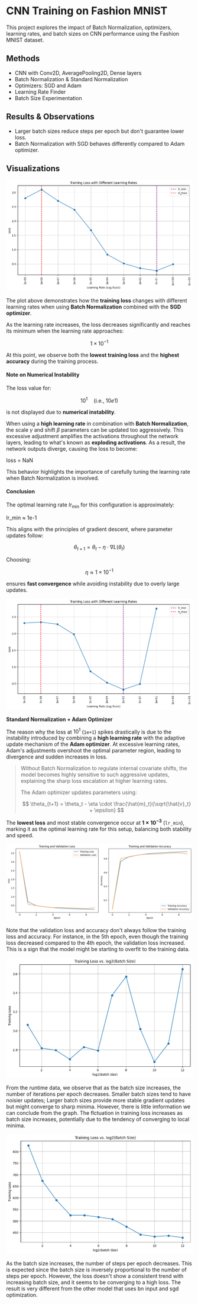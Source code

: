 # CNN Training on Fashion MNIST

This project explores the impact of Batch Normalization, optimizers, learning rates, and batch sizes on CNN performance using the Fashion MNIST dataset.

## Methods
- CNN with Conv2D, AveragePooling2D, Dense layers
- Batch Normalization & Standard Normalization
- Optimizers: SGD and Adam
- Learning Rate Finder
- Batch Size Experimentation

## Results & Observations
- Larger batch sizes reduce steps per epoch but don't guarantee lower loss.
- Batch Normalization with SGD behaves differently compared to Adam optimizer.

## Visualizations
![image_1.png](./image_1.png)

The plot above demonstrates how the **training loss** changes with different learning rates when using **Batch Normalization** combined with the **SGD optimizer**.

As the learning rate increases, the loss decreases significantly and reaches its minimum when the learning rate approaches:

$$
1 \times 10^{-1}
$$

At this point, we observe both the **lowest training loss** and the **highest accuracy** during the training process.

#### **Note on Numerical Instability**
The loss value for:

$$
10^{1} \quad (\text{i.e., } 10e1)
$$

is not displayed due to **numerical instability**.

When using a **high learning rate** in combination with **Batch Normalization**, the scale $\gamma$ and shift $\beta$ parameters can be updated too aggressively. This excessive adjustment amplifies the activations throughout the network layers, leading to what's known as **exploding activations**. As a result, the network outputs diverge, causing the loss to become:

loss = NaN

This behavior highlights the importance of carefully tuning the learning rate when Batch Normalization is involved.


#### **Conclusion**
The optimal learning rate $lr_{\text{min}}$ for this configuration is approximately:

lr_min ≈ 1e-1

This aligns with the principles of gradient descent, where parameter updates follow:

$$
\theta_{t+1} = \theta_t - \eta \cdot \nabla L(\theta_t)
$$

Choosing:

$$
\eta \approx 1 \times 10^{-1}
$$

ensures **fast convergence** while avoiding instability due to overly large updates.

![image_2.png](./image_2.png)

**Standard Normalization + Adam Optimizer**

The reason why the loss at $10^{1}$ (`1e+1`) spikes drastically is due to the instability introduced by combining a **high learning rate** with the adaptive update mechanism of the **Adam optimizer**. At excessive learning rates, Adam's adjustments overshoot the optimal parameter region, leading to divergence and sudden increases in loss.
>
> Without Batch Normalization to regulate internal covariate shifts, the model becomes highly sensitive to such aggressive updates, explaining the sharp loss escalation at higher learning rates.
>
> The Adam optimizer updates parameters using:
>
> $$
> \theta_{t+1} = \theta_t - \eta \cdot \frac{\hat{m}_t}{\sqrt{\hat{v}_t} + \epsilon}
> $$

The **lowest loss** and most stable convergence occur at **$1 \times 10^{-3}$** (`lr_min`), marking it as the optimal learning rate for this setup, balancing both stability and speed.

![image_3.png](./image_3.png)

Note that the validation loss and accuracy don't always follow the training loss and accuracy. For instance, in the 5th epoch, even though the training loss decreased compared to the 4th epoch, the validation loss increased. This is a sign that the model might be starting to overfit to the training data.

![image_4.png](./image_4.png)

From the runtime data, we observe that as the batch size increases, the number of iterations per epoch decreases. Smaller batch sizes tend to have noisier updates; Larger batch sizes provide more stable gradient updates but might converge to sharp minima. However, there is little imformation we can conclude from the graph. The flctuation in training loss increases as batch size increases, potentially due to the tendency of converging to local minima.

![image_5.png](./image_5.png)

As the batch size increases, the number of steps per epoch decreases. This is expected since the batch size is inversely proportional to the number of steps per epoch. However, the loss doesn't show a consistent trend with increasing batch size, and it seems to be converging to a high loss. The result is very different from the other model that uses bn input and sgd optimization.

